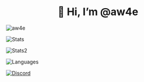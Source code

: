 <h1 align="center">👋 Hi, I’m @aw4e</h1>
<p> <img src="https://komarev.com/ghpvc/?username=aw4e&label=Profile%20views&color=0e75b6&style=flat" alt="aw4e" /> </p>
<p> <img alt="Stats" src="https://my-readme-five.vercel.app/api?username=aw4e&count_private=true&show_icons=true&show_icons=true&theme=dark&hide_border=true" /> </p>
<p> <img alt="Stats2" src="https://github-readme-streak-stats.herokuapp.com?user=aw4e&theme=dark&hide_border=true" /> </p>
<p> <img alt="Languages" src="https://my-readme-five.vercel.app/api/top-langs/?username=aw4e&layout=compact&langs_count=10&show_icons=true&theme=dark&hide_border=true" /> </p>
<a href="https://discord.com/users/1218928945949446247"><img src="https://lanyard.cnrad.dev/api/1218928945949446247?borderRadius=20px&bg=00000000" alt="Discord" /></a>
